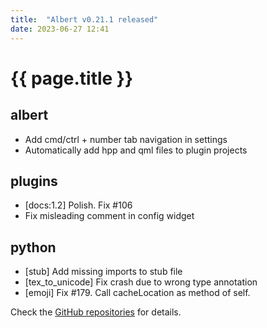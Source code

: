 ```yaml
---
title:  "Albert v0.21.1 released"
date: 2023-06-27 12:41
---
```


# {{ page.title }}

## albert

* Add cmd/ctrl + number tab navigation in settings
* Automatically add hpp and qml files to plugin projects

## plugins

* [docs:1.2] Polish. Fix #106
* Fix misleading comment in config widget

## python

* [stub] Add missing imports to stub file
* [tex_to_unicode] Fix crash due to wrong type annotation
* [emoji] Fix #179. Call cacheLocation as method of self.

Check the [GitHub repositories](https://github.com/albertlauncher/albert/commits/v0.21.1) for details.
